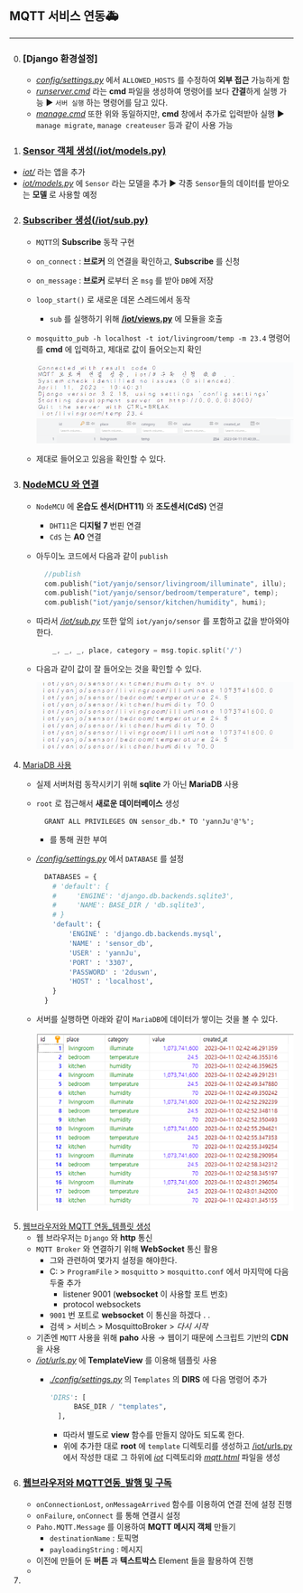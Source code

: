 ## MQTT 서비스 연동🚑
---
0. ### [Django 환경설정]
   - *[config/settings.py](./config/settings.py)*  에서 `ALLOWED_HOSTS` 를 수정하여 **외부 접근** 가능하게 함
   - *[runserver.cmd](./runserver.cmd)* 라는 **cmd** 파일을 생성하여 명령어를 보다 **간결**하게 실행 가능 ▶ `서버 실행` 하는 명령어를 담고 있다.
   - *[manage.cmd](./manage.cmd)* 또한 위와 동일하지만, **cmd** 창에서 추가로 입력받아 실행 ▶ `manage migrate`, `manage createuser` 등과 같이 사용 가능
1.  ### [Sensor 객체 생성(/iot/models.py)](./iot/models.py)
   - *[iot/](./iot/)* 라는 앱을 추가
   - *[iot/models.py](./iot/models.py)* 에 `Sensor` 라는 모델을 추가 ▶ 각종 `Sensor`들의 데이터를 받아오는 **모델** 로 사용할 예정
2.  ### [Subscriber 생성(/iot/sub.py)](./iot/sub.py)
    - `MQTT`의 **Subscribe** 동작 구현
    - `on_connect` : **브로커** 의 연결을 확인하고,   **Subscribe** 를 신청
    - `on_message` : **브로커** 로부터 온 `msg` 를 받아 `DB`에 저장 
    - `loop_start()` 로 새로운 데몬 스레드에서 동작
      - `sub` 를 실행하기 위해 **[/iot/views.py](./iot/views.py)** 에 모듈을 호출
    - `mosquitto_pub -h localhost -t iot/livingroom/temp -m 23.4` 명령어를 **cmd** 에 입력하고, 제대로 값이 들어오는지 확인

        ![](../img/img1.PNG)
        ![](../img/img2.PNG) 
    - 제대로 들어오고 있음을 확인할 수 있다.
3.  ### [NodeMCU 와 연결](./iot/sub.py)
    - `NodeMCU` 에 **온습도 센서(DHT11)**  와 **조도센서(CdS)**   연결
      - `DHT11`은 **디지털 7** 번핀 연결
      - `CdS` 는 **A0** 연결
    - 아두이노 코드에서 다음과 같이 `publish`
     
      ```c
        //publish
        com.publish("iot/yanjo/sensor/livingroom/illuminate", illu);
        com.publish("iot/yanjo/sensor/bedroom/temperature", temp);
        com.publish("iot/yanjo/sensor/kitchen/humidity", humi);
      ```  
    - 따라서 *[/iot/sub.py](./iot/sub.py)* 또한 앞의 `iot/yanjo/sensor` 를 포함하고 값을 받아와야 한다.

        ```c
            _, _, _, place, category = msg.topic.split('/') 
        ```
    - 다음과 같이 값이 잘 들어오는 것을 확인할 수 있다. 

        ![](../img/img3.PNG)
4.  [MariaDB 사용]()
    - 실제 서버처럼 동작시키기 위해 **sqlite** 가 아닌 **MariaDB** 사용
    - `root` 로 접근해서 **새로운 데이터베이스**  생성
      
      ```mysql
        GRANT ALL PRIVILEGES ON sensor_db.* TO 'yannJu'@'%';
      ```
        - 를 통해 권한 부여
    - *[/config/settings.py](./config/settings.py)* 에서 `DATABASE` 를 설정

      ```python
        DATABASES = {
          # 'default': {
          #     'ENGINE': 'django.db.backends.sqlite3',
          #     'NAME': BASE_DIR / 'db.sqlite3',
          # }
          'default': {
              'ENGINE' : 'django.db.backends.mysql',
              'NAME' : 'sensor_db',
              'USER' : 'yannJu',
              'PORT' : '3307',
              'PASSWORD' : '2duswn',
              'HOST' : 'localhost',
          }
        }
      ``` 
    - 서버를 실행하면 아래와 같이 `MariaDB`에 데이터가 쌓이는 것을 볼 수 있다.

      ![](../img/img4.PNG)
5.  [웹브라우저와 MQTT 연동_템플릿 생성](./templates/iot/)
    - 웹 브라우저는 `Django`   와 **http** 통신
    - `MQTT Broker` 와 연결하기 위해 **WebSocket** 통신 활용
      - 그와 관련하여 몇가지 설정을 해야한다.
      - C: > `ProgramFile` > `mosquitto` > `mosquitto.conf` 에서 마지막에 다음 두줄 추가
        - listener 9001 (**websocket** 이 사용할 포트 번호)
        - protocol websockets
      - `9001` 번 포트로 **websocket** 이 통신을 하겠다 . .
      -  검색 > 서비스 > MosquittoBroker > *다시 시작*
    - 기존엔 `MQTT` 사용을 위해 **paho** 사용 → 웹이기 때문에 스크립트 기반의 **CDN** 을 사용 
    - *[/iot/urls.py](./iot/urls.py)* 에 **TemplateView** 를  이용해 템플릿 사용
      - *[./config/settings.py](./config/settings.py)* 의 `Templates` 의 **DIRS** 에 다음 명령어 추가

        ```python
        'DIRS': [
              BASE_DIR / "templates",
          ],
        ```
        - 따라서 별도로 **view** 함수를 만들지 않아도 되도록 한다.
        - 위에 추가한 대로 **root** 에 `template` 디렉토리를 생성하고 [/iot/urls.py](./iot/urls.py)에서 작성한 대로 그 하위에 *[iot](./templates/iot/)* 디렉토리와 *[mqtt.html](./templates/iot/mqtt.html)* 파일을 생성
6.  ### [웹브라우저와 MQTT연동_발행 및 구독](./templates/iot/mqtt.html)
    -  `onConnectionLost`, `onMessageArrived` 함수를 이용하여 연결 전에 설정 진행
    -  `onFailure`, `onConnect` 를 통해 연결시 설정
    -  `Paho.MQTT.Message` 를 이용하여 **MQTT 메시지 객체** 만들기
       -  `destinationName` : 토픽명
       -  `payloadingString` : 메시지
    - 이전에 만들어 둔 **버튼** 과 **텍스트박스** Element 들을 활용하여 진행
    - 
7.  